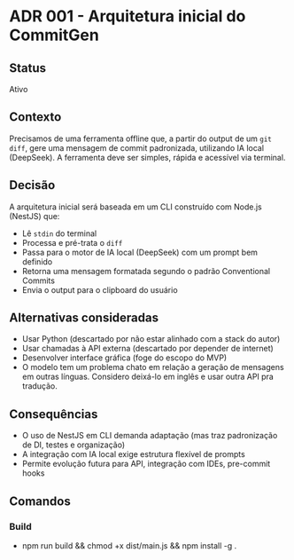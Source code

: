 # ADR 001 - Arquitetura inicial do CommitGen

## Status
Ativo

## Contexto
Precisamos de uma ferramenta offline que, a partir do output de um `git diff`, gere uma mensagem de commit padronizada, utilizando IA local (DeepSeek). A ferramenta deve ser simples, rápida e acessível via terminal.

## Decisão
A arquitetura inicial será baseada em um CLI construído com Node.js (NestJS) que:

- Lê `stdin` do terminal
- Processa e pré-trata o `diff`
- Passa para o motor de IA local (DeepSeek) com um prompt bem definido
- Retorna uma mensagem formatada segundo o padrão Conventional Commits
- Envia o output para o clipboard do usuário

## Alternativas consideradas
- Usar Python (descartado por não estar alinhado com a stack do autor)
- Usar chamadas à API externa (descartado por depender de internet)
- Desenvolver interface gráfica (foge do escopo do MVP)
- O modelo tem um problema chato em relação a geração de mensagens em outras línguas. Considero deixá-lo em inglês e usar outra API pra tradução. 

## Consequências
- O uso de NestJS em CLI demanda adaptação (mas traz padronização de DI, testes e organização)
- A integração com IA local exige estrutura flexível de prompts
- Permite evolução futura para API, integração com IDEs, pre-commit hooks

## Comandos
### Build
 - npm run build && chmod +x dist/main.js && npm install -g . 
